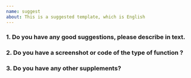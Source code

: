 ```yaml
---
name: suggest
about: This is a suggested template, which is English
---
```


### 1. Do you have any good suggestions, please describe in text.



### 2. Do you have a screenshot or code of the type of function ?




### 3. Do you have any other supplements?



